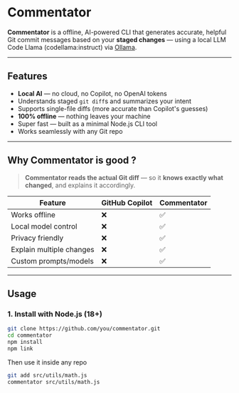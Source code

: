 # Commentator

**Commentator** is a offline, AI-powered CLI that generates accurate, helpful Git commit messages based on your **staged changes** — using a local LLM Code Llama (codellama:instruct) via [Ollama](https://ollama.com).

---

## Features

- **Local AI** — no cloud, no Copilot, no OpenAI tokens
- Understands staged `git diff`s and summarizes your intent
- Supports single-file diffs (more accurate than Copilot's guesses)
- **100% offline** — nothing leaves your machine
- Super fast — built as a minimal Node.js CLI tool
- Works seamlessly with any Git repo

---

## Why Commentator is good ?

> **Commentator reads the actual Git diff** — so it **knows exactly what changed**, and explains it accordingly.

| Feature                  | GitHub Copilot | Commentator |
|--------------------------|----------------|-------------|
| Works offline            | ❌              | ✅           |
| Local model control      | ❌              | ✅           |
| Privacy friendly         | ❌              | ✅           |
| Explain multiple changes | ❌              | ✅           |
| Custom prompts/models    | ❌              | ✅           |

---

## Usage

### 1. Install with Node.js (18+)

```bash
git clone https://github.com/you/commentator.git
cd commentator
npm install
npm link
```

Then use it inside any repo

```bash
git add src/utils/math.js
commentator src/utils/math.js
```
